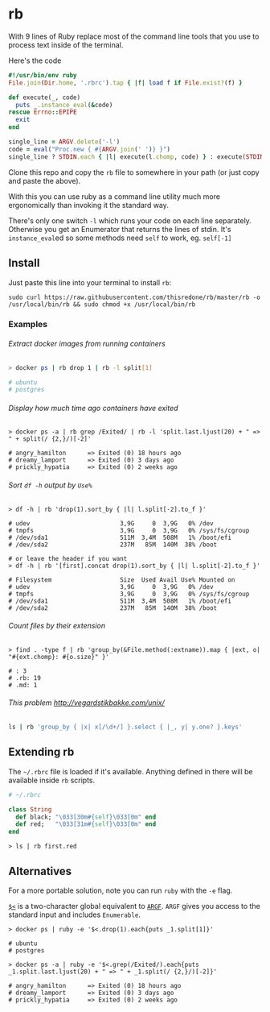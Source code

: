 # rb

With 9 lines of Ruby replace most of the command line tools that you use to process text inside of the terminal.



Here's the code

```ruby
#!/usr/bin/env ruby
File.join(Dir.home, '.rbrc').tap { |f| load f if File.exist?(f) }

def execute(_, code)
  puts _.instance_eval(&code)
rescue Errno::EPIPE
  exit
end

single_line = ARGV.delete('-l')
code = eval("Proc.new { #{ARGV.join(' ')} }")
single_line ? STDIN.each { |l| execute(l.chomp, code) } : execute(STDIN.each_line, code)
```

Clone this repo and copy the `rb` file to somewhere in your path (or just copy and paste the above).

With this you can use ruby as a command line utility much more ergonomically than invoking it the standard way.

There's only one switch `-l` which runs your code on each line separately. Otherwise you get an Enumerator that returns the lines of stdin. It's `instance_eval`ed so some methods need `self` to work, eg. `self[-1]`

## Install

Just paste this line into your terminal to install `rb`:
```
sudo curl https://raw.githubusercontent.com/thisredone/rb/master/rb -o /usr/local/bin/rb && sudo chmod +x /usr/local/bin/rb
```


### Examples

###### Extract docker images from running containers

```bash
> docker ps | rb drop 1 | rb -l split[1]

# ubuntu
# postgres
```



###### Display how much time ago containers have exited

```shell
> docker ps -a | rb grep /Exited/ | rb -l 'split.last.ljust(20) + " => " + split(/ {2,}/)[-2]'

# angry_hamilton      => Exited (0) 18 hours ago
# dreamy_lamport      => Exited (0) 3 days ago
# prickly_hypatia     => Exited (0) 2 weeks ago
```



###### Sort `df -h` output by `Use%`

```shell
> df -h | rb 'drop(1).sort_by { |l| l.split[-2].to_f }'

# udev                         3,9G     0  3,9G   0% /dev
# tmpfs                        3,9G     0  3,9G   0% /sys/fs/cgroup
# /dev/sda1                    511M  3,4M  508M   1% /boot/efi
# /dev/sda2                    237M   85M  140M  38% /boot

# or leave the header if you want
> df -h | rb '[first].concat drop(1).sort_by { |l| l.split[-2].to_f }'

# Filesystem                   Size  Used Avail Use% Mounted on
# udev                         3,9G     0  3,9G   0% /dev
# tmpfs                        3,9G     0  3,9G   0% /sys/fs/cgroup
# /dev/sda1                    511M  3,4M  508M   1% /boot/efi
# /dev/sda2                    237M   85M  140M  38% /boot
```



###### Count files by their extension

```shell
> find . -type f | rb 'group_by(&File.method(:extname)).map { |ext, o| "#{ext.chomp}: #{o.size}" }'

# : 3
# .rb: 19
# .md: 1
```



###### This problem http://vegardstikbakke.com/unix/

```ruby
ls | rb 'group_by { |x| x[/\d+/] }.select { |_, y| y.one? }.keys'
```


## Extending rb

The `~/.rbrc` file is loaded if it's available. Anything defined in there will be available inside `rb` scripts.

```ruby
# ~/.rbrc

class String
  def black; "\033[30m#{self}\033[0m" end
  def red;   "\033[31m#{self}\033[0m" end
end
```


```shell
> ls | rb first.red
```

## Alternatives

For a more portable solution, note you can run `ruby` with the `-e` flag.

[`$<`](https://ruby-doc.org/3.2.1/globals_rdoc.html#:~:text=%24%3C,as%20ARGF.) is a two-character global equivalent to [`ARGF`](https://ruby-doc.org/3.2.1/ARGF.html). `ARGF` gives you access to the standard input and includes `Enumerable`.

```shell
> docker ps | ruby -e '$<.drop(1).each{puts _1.split[1]}'

# ubuntu
# postgres
```

```shell
> docker ps -a | ruby -e '$<.grep(/Exited/).each{puts _1.split.last.ljust(20) + " => " + _1.split(/ {2,}/)[-2]}'

# angry_hamilton      => Exited (0) 18 hours ago
# dreamy_lamport      => Exited (0) 3 days ago
# prickly_hypatia     => Exited (0) 2 weeks ago
```
